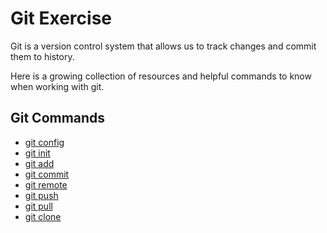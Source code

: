 # Git Exercise

Git is a version control system that allows us to track changes and commit them to history.

Here is a growing collection of resources and helpful commands to know when working with git.

## Git Commands
- [git config](./Commands/Config.md)
- [git init](./Commands/Init.md)
- [git add](./Commands/Add.md)
- [git commit](./Commands/Commit.md)
- [git remote](./Commands/Remote.md)
- [git push](./Commands/Push.md)
- [git pull](./Commands/Pull.md)
- [git clone](./Commands/Clone.md)